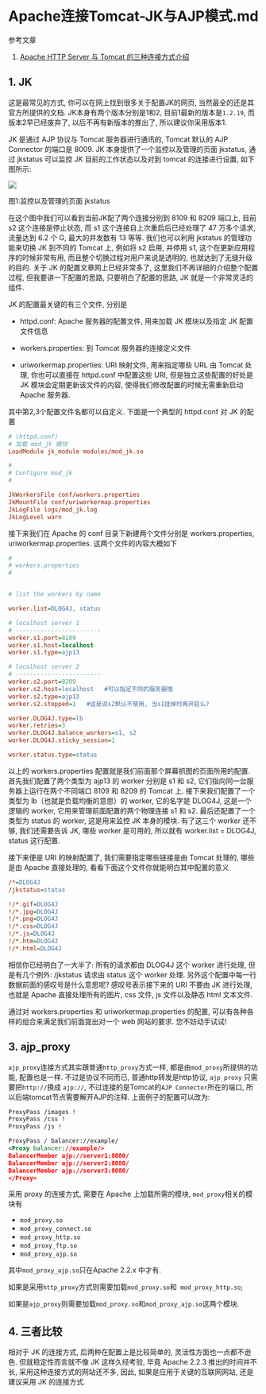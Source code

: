 # Apache连接Tomcat-JK与AJP模式.md

参考文章

1. [Apache HTTP Server 与 Tomcat 的三种连接方式介绍](https://www.ibm.com/developerworks/cn/opensource/os-lo-apache-tomcat/)

## 1. JK

这是最常见的方式, 你可以在网上找到很多关于配置JK的网页, 当然最全的还是其官方所提供的文档. JK本身有两个版本分别是1和2, 目前1最新的版本是`1.2.19`, 而版本2早已经废弃了, 以后不再有新版本的推出了, 所以建议你采用版本1.

JK 是通过 AJP 协议与 Tomcat 服务器进行通讯的, Tomcat 默认的 AJP Connector 的端口是 8009. JK 本身提供了一个监控以及管理的页面 jkstatus, 通过 jkstatus 可以监控 JK 目前的工作状态以及对到 tomcat 的连接进行设置, 如下图所示:

![](https://gitee.com/generals-space/gitimg/raw/master/4ced3abe58352b472bb9843bd7223f7c.jpg)

图1:监控以及管理的页面 jkstatus

在这个图中我们可以看到当前JK配了两个连接分别到 8109 和 8209 端口上, 目前 s2 这个连接是停止状态, 而 s1 这个连接自上次重启后已经处理了 47 万多个请求, 流量达到 6.2 个 G, 最大的并发数有 13 等等. 我们也可以利用 jkstatus 的管理功能来切换 JK 到不同的 Tomcat 上, 例如将 s2 启用, 并停用 s1, 这个在更新应用程序的时候非常有用, 而且整个切换过程对用户来说是透明的, 也就达到了无缝升级的目的. 关于 JK 的配置文章网上已经非常多了, 这里我们不再详细的介绍整个配置过程, 但我要讲一下配置的思路, 只要明白了配置的思路, JK 就是一个非常灵活的组件.

JK 的配置最关键的有三个文件, 分别是

- httpd.conf: Apache 服务器的配置文件, 用来加载 JK 模块以及指定 JK 配置文件信息

- workers.properties: 到 Tomcat 服务器的连接定义文件

- uriworkermap.properties: URI 映射文件, 用来指定哪些 URL 由 Tomcat 处理, 你也可以直接在 httpd.conf 中配置这些 URI, 但是独立这些配置的好处是 JK 模块会定期更新该文件的内容, 使得我们修改配置的时候无需重新启动 Apache 服务器.

其中第2,3个配置文件名都可以自定义. 下面是一个典型的 httpd.conf 对 JK 的配置

```conf
# (httpd.conf)
# 加载 mod_jk 模块
LoadModule jk_module modules/mod_jk.so

#
# Configure mod_jk
#

JkWorkersFile conf/workers.properties
JkMountFile conf/uriworkermap.properties
JkLogFile logs/mod_jk.log
JkLogLevel warn
```

接下来我们在 Apache 的 conf 目录下新建两个文件分别是 workers.properties, uriworkermap.properties. 这两个文件的内容大概如下

```ini
#
# workers.properties
#


# list the workers by name

worker.list=DLOG4J, status

# localhost server 1
# ------------------------
worker.s1.port=8109
worker.s1.host=localhost
worker.s1.type=ajp13

# localhost server 2
# ------------------------
worker.s2.port=8209
worker.s2.host=localhost   #可以指定不同的服务器哦
worker.s2.type=ajp13
worker.s2.stopped=1   #这是说s2默认不使用, 当s1挂掉时再开启么?

worker.DLOG4J.type=lb
worker.retries=3
worker.DLOG4J.balance_workers=s1, s2
worker.DLOG4J.sticky_session=1

worker.status.type=status
```

以上的 workers.properties 配置就是我们前面那个屏幕抓图的页面所用的配置. 首先我们配置了两个类型为 ajp13 的 worker 分别是 s1 和 s2, 它们指向同一台服务器上运行在两个不同端口 8109 和 8209 的 Tomcat 上. 接下来我们配置了一个类型为 lb（也就是负载均衡的意思）的 worker, 它的名字是 DLOG4J, 这是一个逻辑的 worker, 它用来管理前面配置的两个物理连接 s1 和 s2. 最后还配置了一个类型为 status 的 worker, 这是用来监控 JK 本身的模块. 有了这三个 worker 还不够, 我们还需要告诉 JK, 哪些 worker 是可用的, 所以就有 worker.list = DLOG4J, status 这行配置.

接下来便是 URI 的映射配置了, 我们需要指定哪些链接是由 Tomcat 处理的, 哪些是由 Apache 直接处理的, 看看下面这个文件你就能明白其中配置的意义

```ini
/*=DLOG4J
/jkstatus=status

!/*.gif=DLOG4J
!/*.jpg=DLOG4J
!/*.png=DLOG4J
!/*.css=DLOG4J
!/*.js=DLOG4J
!/*.htm=DLOG4J
!/*.html=DLOG4J
```

相信你已经明白了一大半了: 所有的请求都由 DLOG4J 这个 worker 进行处理, 但是有几个例外: /jkstatus 请求由 status 这个 worker 处理. 另外这个配置中每一行数据前面的感叹号是什么意思呢? 感叹号表示接下来的 URI 不要由 JK 进行处理, 也就是 Apache 直接处理所有的图片, css 文件, js 文件以及静态 html 文本文件.

通过对 workers.properties 和 uriworkermap.properties 的配置, 可以有各种各样的组合来满足我们前面提出对一个 web 网站的要求. 您不妨动手试试!

## 3. ajp_proxy

`ajp_proxy`连接方式其实跟普通`http_proxy`方式一样, 都是由`mod_proxy`所提供的功能, 配置也是一样. 不过是协议不同而已, 普通http转发是http协议, `ajp_proxy` 只需要把`http://`换成 `ajp://`, 不过连接的是Tomcat的`AJP Connector`所在的端口, 所以后端tomcat节点需要解开AJP的注释. 上面例子的配置可以改为:

```xml
ProxyPass /images !
ProxyPass /css ! 
ProxyPass /js !

ProxyPass / balancer://example/
<Proxy balancer://example/>
BalancerMember ajp://server1:8080/
BalancerMember ajp://server2:8080/
BalancerMember ajp://server3:8080/
</Proxy>
```

采用 proxy 的连接方式, 需要在 Apache 上加载所需的模块, `mod_proxy`相关的模块有

- `mod_proxy.so`
- `mod_proxy_connect.so`
- `mod_proxy_http.so`
- `mod_proxy_ftp.so`
- `mod_proxy_ajp.so`

其中`mod_proxy_ajp.so`只在Apache 2.2.x 中才有. 

如果是采用`http_proxy`方式则需要加载`mod_proxy.so`和` mod_proxy_http.so`; 

如果是`ajp_proxy`则需要加载`mod_proxy.so`和`mod_proxy_ajp.so`这两个模块.

## 4. 三者比较

相对于 JK 的连接方式, 后两种在配置上是比较简单的, 灵活性方面也一点都不逊色. 但就稳定性而言就不像 JK 这样久经考验, 毕竟 Apache 2.2.3 推出的时间并不长, 采用这种连接方式的网站还不多, 因此, 如果是应用于关键的互联网网站, 还是建议采用 JK 的连接方式.